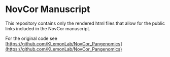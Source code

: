 # NovCor Manuscript

This repository contains only the rendered html files that allow for the public links included in the NovCor manuscript.

For the original code see [https://github.com/KLemonLab/NovCor_Pangenomics](https://github.com/KLemonLab/NovCor_Pangenomics)
